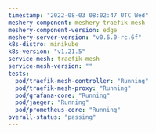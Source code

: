 ```yaml
---
timestamp: "2022-08-03 08:02:47 UTC Wed"
meshery-component: meshery-traefik-mesh
meshery-component-version: edge
meshery-server-version: "v0.6.0-rc.6f"
k8s-distro: minikube
k8s-version: "v1.21.5"
service-mesh: traefik-mesh
service-mesh-version: ""
tests:
  pod/traefik-mesh-controller: "Running"
  pod/traefik-mesh-proxy: "Running"
  pod/grafana-core: "Running"
  pod/jaeger: "Running"
  pod/prometheus-core: "Running"
overall-status: "passing"
---
```

